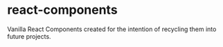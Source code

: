 # react-components
Vanilla React Components created for the intention of recycling them into future projects. 
